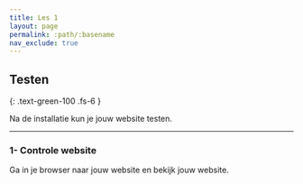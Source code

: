 ```yaml
---
title: Les 1
layout: page
permalink: :path/:basename
nav_exclude: true
---
```


## Testen
{: .text-green-100 .fs-6 }

Na de installatie kun je jouw website testen.  

---
### 1- Controle website
Ga in je browser naar jouw website en bekijk jouw website.  

